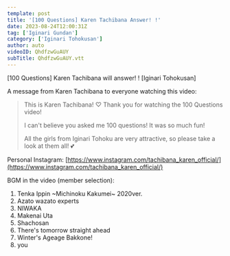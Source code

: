 ```yaml
---
template: post
title: '[100 Questions] Karen Tachibana Answer! !'
date: 2023-08-24T12:00:31Z
tag: ['Iginari Gundan']
category: ['Iginari Tohokusan']
author: auto 
videoID: QhdfzwGuAUY
subTitle: QhdfzwGuAUY.vtt
---
```

[100 Questions] Karen Tachibana will answer! ! [Iginari Tohokusan]

A message from Karen Tachibana to everyone watching this video:

> This is Karen Tachibana! ♡ Thank you for watching the 100 Questions video!
>
> I can't believe you asked me 100 questions! It was so much fun!
>
> All the girls from Iginari Tohoku are very attractive, so please take a look at them all! 💕

Personal Instagram: [https://www.instagram.com/tachibana_karen_official/](https://www.instagram.com/tachibana_karen_official/)

BGM in the video (member selection):

1. Tenka Ippin ~Michinoku Kakumei~ 2020ver.
2. Azato wazato experts
3. NIWAKA
4. Makenai Uta
5. Shachosan
6. There's tomorrow straight ahead
7. Winter's Ageage Bakkone!
8. you
